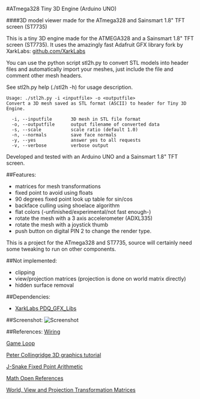 #ATmega328 Tiny 3D Engine (Arduino UNO)
 
####3D model viewer made for the ATmega328 and Sainsmart 1.8" TFT screen (ST7735)

This is a tiny 3D engine made for the ATMEGA328 and a Sainsmart 1.8" TFT screen (ST7735).
It uses the amazingly fast Adafruit GFX library fork by XarkLabs: [github.com/XarkLabs](https://github.com/XarkLabs)

You can use the python script stl2h.py to convert STL models into header files and automatically import your meshes, just include the file and comment other mesh headers.

See stl2h.py help (./stl2h -h) for usage description.

```
Usage: ./stl2h.py -i <inputfile> -o <outputfile>
Convert a 3D mesh saved as STL format (ASCII) to header for Tiny 3D Engine.

  -i, --inputfile       3D mesh in STL file format
  -o, --outputfile      output filename of converted data
  -s, --scale           scale ratio (default 1.0)
  -n, --normals         save face normals
  -y, --yes             answer yes to all requests
  -v, --verbose         verbose output
```

Developed and tested with an Arduino UNO and a Sainsmart 1.8" TFT screen.

##Features:
* matrices for mesh transformations
* fixed point to avoid using floats
* 90 degrees fixed point look up table for sin/cos
* backface culling using shoelace algorithm
* flat colors (-unfinished/experimental/not fast enough-)
* rotate the mesh with a 3 axis accelerometer (ADXL335)
* rotate the mesh with a joystick thumb
* push button on digital PIN 2 to change the render type.

This is a project for the ATmega328 and ST7735, source will certainly need some tweaking to run on other components.

##Not implemented:
* clipping
* view/projection matrices (projection is done on world matrix directly)
* hidden surface removal

##Dependencies:
* [XarkLabs PDQ_GFX_Libs](https://github.com/XarkLabs/PDQ_GFX_Libs)

##Screenshot:
![Screenshot](https://raw.githubusercontent.com/mrt-prodz/ATmega328-Tiny-3D-Engine/master/screenshot.jpg)

##References:
[Wiring](http://www.tweaking4all.com/hardware/arduino/sainsmart-arduino-color-display)

[Game Loop](http://www.koonsolo.com/news/dewitters-gameloop)

[Peter Collingridge 3D graphics tutorial](http://petercollingridge.appspot.com/3D-tutorial)

[J-Snake Fixed Point Arithmetic](http://forums.tigsource.com/index.php?topic=35880.0)

[Math Open References](http://www.mathopenref.com/coordpolygonarea.html)

[World, View and Projection Transformation Matrices](http://www.codinglabs.net/article_world_view_projection_matrix.aspx)
